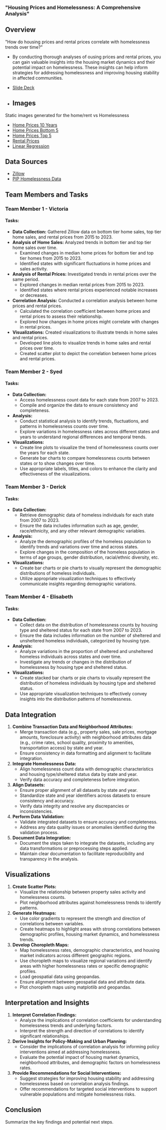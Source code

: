 ### "Housing Prices and Homelessness: A Comprehensive Analysis"

## Overview
"How do housing prices and rental prices correlate with homelessness trends over time?"

  - By conducting thorough analyses of ousing prices and rental prices, you can gain valuable insights into the housing market dynamics and their potential impact on homelessness. These insights can help inform strategies for addressing homelessness and improving housing stability in affected communities.

  - [Slide Deck](https://docs.google.com/presentation/d/1rWzFMZlgYeZn-mr1Kjt6djbUY5lJ5azxxvPJuQRfdh4/edit?usp=sharing)

  - ## Images

Static images generated for the home/rent vs Homelessness
  - [Home Prices 10 Years](Home_Prices_Screenshots/All_Home_Prices_10_Years.png)  
  - [Home Prices Bottom 5](Home_Prices_Screenshots/Home_Prices_Bottom_5.png)
  - [Home Prices Top 5](Home_Prices_Screenshots/Home_Prices_Top_5.png)
  - [Rental Prices](Home_Prices_Screenshots/Rental_Prices_8_Years.png)
  - [Linear Regression](Home_Prices_Screenshots/Home_vs_Rental_Linear_Regression.png)

## Data Sources
- [Zillow](https://www.zillow.com/research/data/)
- [PIP Homelessness Data](https://www.huduser.gov/portal/sites/default/files/xls/2007-2023-PIT-Counts-by-State.xlsb)


## Team Members and Tasks

### Team Member 1 - Victoria
#### Tasks:
 - **Data Collection:** Gathered Zillow data on bottom tier home sales, top tier home sales, and rental prices from 2015 to 2023.
- **Analysis of Home Sales:** Analyzed trends in bottom tier and top tier home sales over time.
  - Examined changes in median home prices for bottom tier and top tier homes from 2015 to 2023.
  - Identified states with significant fluctuations in home prices and sales activity.
- **Analysis of Rental Prices:** Investigated trends in rental prices over the same period.
  - Explored changes in median rental prices from 2015 to 2023.
  - Identified states where rental prices experienced notable increases or decreases.
- **Correlation Analysis:** Conducted a correlation analysis between home prices and rental prices.
  - Calculated the correlation coefficient between home prices and rental prices to assess their relationship.
  - Explored how changes in home prices might correlate with changes in rental prices.
- **Visualizations:** Created visualizations to illustrate trends in home sales and rental prices.
  - Developed line plots to visualize trends in home sales and rental prices over time.
  - Created scatter plot to depict the correlation between home prices and rental prices.


### Team Member 2 - Syed
#### Tasks:
- **Data Collection:**
  - Access homelessness count data for each state from 2007 to 2023.
  - Compile and organize the data to ensure consistency and completeness.
- **Analysis:**
  - Conduct statistical analysis to identify trends, fluctuations, and patterns in homelessness counts over time.
  - Explore variations in homelessness rates across different states and years to understand regional differences and temporal trends.
- **Visualizations:**
  - Create line plots to visualize the trend of homelessness counts over the years for each state.
  - Generate bar charts to compare homelessness counts between states or to show changes over time.
  - Use appropriate labels, titles, and colors to enhance the clarity and effectiveness of the visualizations.

### Team Member 3 - Derick
#### Tasks:
- **Data Collection:**
  - Retrieve demographic data of homeless individuals for each state from 2007 to 2023.
  - Ensure the data includes information such as age, gender, race/ethnicity, and any other relevant demographic variables.
- **Analysis:**
  - Analyze the demographic profiles of the homeless population to identify trends and variations over time and across states.
  - Explore changes in the composition of the homeless population in terms of age groups, gender distribution, racial/ethnic diversity, etc.
- **Visualizations:**
  - Create bar charts or pie charts to visually represent the demographic distributions of homeless individuals.
  - Utilize appropriate visualization techniques to effectively communicate insights regarding demographic variations.

### Team Member 4 - Elisabeth
#### Tasks:
- **Data Collection:**
  - Collect data on the distribution of homelessness counts by housing type and sheltered status for each state from 2007 to 2023.
  - Ensure the data includes information on the number of sheltered and unsheltered homeless individuals, categorized by housing type.
- **Analysis:**
  - Analyze variations in the proportion of sheltered and unsheltered homeless individuals across states and over time.
  - Investigate any trends or changes in the distribution of homelessness by housing type and sheltered status.
- **Visualizations:**
  - Create stacked bar charts or pie charts to visually represent the distribution of homeless individuals by housing type and sheltered status.
  - Use appropriate visualization techniques to effectively convey insights into the distribution patterns of homelessness.

## Data Integration
1. **Combine Transaction Data and Neighborhood Attributes:**
   - Merge transaction data (e.g., property sales, sale prices, mortgage amounts, foreclosure activity) with neighborhood attributes data (e.g., crime rates, school quality, proximity to amenities, transportation access) by state and year.
   - Ensure consistency in data formatting and alignment to facilitate integration.
2. **Integrate Homelessness Data:**
   - Align homelessness count data with demographic characteristics and housing type/sheltered status data by state and year.
   - Verify data accuracy and completeness before integration.
3. **Align Datasets:**
   - Ensure proper alignment of all datasets by state and year.
   - Standardize state and year identifiers across datasets to ensure consistency and accuracy.
   - Verify data integrity and resolve any discrepancies or inconsistencies.
4. **Perform Data Validation:**
   - Validate integrated datasets to ensure accuracy and completeness.
   - Address any data quality issues or anomalies identified during the validation process.
5. **Document Data Integration:**
   - Document the steps taken to integrate the datasets, including any data transformations or preprocessing steps applied.
   - Maintain clear documentation to facilitate reproducibility and transparency in the analysis.

## Visualizations
1. **Create Scatter Plots:**
   - Visualize the relationship between property sales activity and homelessness counts.
   - Plot neighborhood attributes against homelessness trends to identify patterns.
2. **Generate Heatmaps:**
   - Use color gradients to represent the strength and direction of correlations between variables.
   - Create heatmaps to highlight areas with strong correlations between demographic profiles, housing market dynamics, and homelessness trends.
3. **Develop Choropleth Maps:**
   - Map homelessness rates, demographic characteristics, and housing market indicators across different geographic regions.
   - Use choropleth maps to visualize regional variations and identify areas with higher homelessness rates or specific demographic profiles.
   - Load geospatial data using geopandas.
   - Ensure alignment between geospatial data and attribute data.
   - Plot choropleth maps using matplotlib and geopandas.

## Interpretation and Insights
1. **Interpret Correlation Findings:**
   - Analyze the implications of correlation coefficients for understanding homelessness trends and underlying factors.
   - Interpret the strength and direction of correlations to identify significant relationships.
2. **Derive Insights for Policy-Making and Urban Planning:**
   - Consider the implications of correlation analysis for informing policy interventions aimed at addressing homelessness.
   - Evaluate the potential impact of housing market dynamics, neighborhood attributes, and demographic factors on homelessness rates.
3. **Provide Recommendations for Social Interventions:**
   - Suggest strategies for improving housing stability and addressing homelessness based on correlation analysis findings.
   - Offer recommendations for targeted social interventions to support vulnerable populations and mitigate homelessness risks.

## Conclusion
Summarize the key findings and potential next steps.
